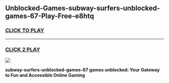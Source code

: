 
## Unblocked-Games-subway-surfers-unblocked-games-67-Play-Free-e8htq
<h3>
<a href="https://premium76.site?title=subway-surfers-unblocked-games-67&ref=10A">CLICK TO PLAY</a></h3>
<hr>

<h3>
<a href="https://premium76.site?title=subway-surfers-unblocked-games-67&ref=10A">CLICK 2 PLAY</a>
  
</h3>

<a href="https://premium76.site?title=subway-surfers-unblocked-games-67&ref=10A"><img src="https://clearcache.store/games.png"></a>


**subway-surfers-unblocked-games-67 games unblocked: Your Gateway to Fun and Accessible Online Gaming**
